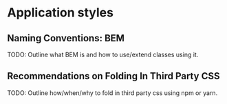 # Application styles

## Naming Conventions: BEM

TODO: Outline what BEM is and how to use/extend classes using it.

## Recommendations on Folding In Third Party CSS

TODO: Outline how/when/why to fold in third party css using npm or yarn.